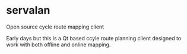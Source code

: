 # servalan
Open source cycle route mapping client

Early days but this is a Qt based ccyle route planning client designed to work with both offline and online mapping.
